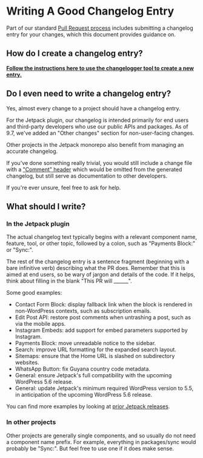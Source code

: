 # Writing A Good Changelog Entry

Part of our standard [Pull Request process](./monorepo.md#jetpack-changelogger) includes submitting a changelog entry for your changes, which this document provides guidance on.

## How do I create a changelog entry?

**[Follow the instructions here to use the changelogger tool to create a new entry.](./monorepo.md#using-the-jetpack-changelogger)**

## Do I even need to write a changelog entry?

Yes, almost every change to a project should have a changelog entry.

For the Jetpack plugin, our changelog is intended primarily for end users and third-party developers who use our public APIs and packages. As of 9.7, we've added an "Other changes" section for non-user-facing changes.

Other projects in the Jetpack monorepo also benefit from managing an accurate changelog.

If you've done something really trivial, you would still include a change file with a ["Comment" header](./monorepo.md#using-the-jetpack-changelogger) which would be omitted from the generated changelog, but still serve as documentation to other developers.

If you're ever unsure, feel free to ask for help.

## What should I write?

### In the Jetpack plugin

The actual changelog text typically begins with a relevant component name, feature, tool, or other topic, followed by a colon, such as "Payments Block:" or "Sync:".

The rest of the changelog entry is a sentence fragment (beginning with a bare infinitive verb) describing what the PR does. Remember that this is aimed at end users, so be wary of jargon and details of the code. If it helps, think about filling in the blank "This PR will ______".

Some good examples:

* Contact Form Block: display fallback link when the block is rendered in non-WordPress contexts, such as subscription emails.
* Edit Post API: restore post comments when untrashing a post, such as via the mobile apps.
* Instagram Embeds: add support for embed parameters supported by Instagram.
* Payments Block: move unreadable notice to the sidebar.
* Search: improve URL formatting for the expanded search layout.
* Sitemaps: ensure that the Home URL is slashed on subdirectory websites.
* WhatsApp Button: fix Guyana country code metadata.
* General: ensure Jetpack's full compatibility with the upcoming WordPress 5.6 release.
* General: update Jetpack's minimum required WordPress version to 5.5, in anticipation of the upcoming WordPress 5.6 release.

You can find more examples by looking at [prior Jetpack releases](https://github.com/Automattic/jetpack-production/releases).

### In other projects

Other projects are generally single components, and so usually do not need a component name prefix. For example, everything in packages/sync would probably be "Sync:". But feel free to use one if it does make sense.
